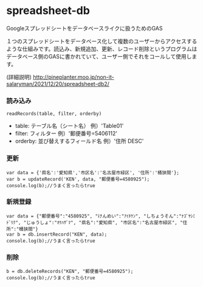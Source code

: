 # spreadsheet-db
Googleスプレッドシートをデータベースライクに扱うためのGAS

１つのスプレッドシートをデータベース化して複数のユーザーからアクセスするような仕組みです。読込み、新規追加、更新、レコード削除というプログラムはデータベース側のGASに書かれていて、ユーザー側でそれをコールして使用します。


(詳細説明)
http://pineplanter.moo.jp/non-it-salaryman/2021/12/20/spreadsheet-db2/


### 読み込み

```
readRecords(table, filter, orderby)
```
- table:    テーブル名（シート名）     例）'Table01'
- filter:   フィルター               例）'郵便番号=5406112'
- orderby:  並び替えするフィールド名   例）'住所 DESC'


### 更新

```
var data = {'県名':'愛知県','市区名':'名古屋市緑区', '住所':'桶狭間'};
var b = updateRecord('KEN', data, "郵便番号=4580925");
console.log(b);//うまく言ったらtrue
```

### 新規登録

```
var data = {"郵便番号":"4580925", "けんめい":"ｱｲﾁｹﾝ", "しちょうそん":"ﾅｺﾞﾔｼﾐﾄﾞﾘｸ", "じゅうしょ":"ｵｹﾊｻﾞﾏ", "県名":"愛知県", "市区名":"名古屋市緑区", "住所":"桶狭間"}
var b = db.insertRecord("KEN", data);
console.log(b);//うまく言ったらtrue
```

### 削除

```
b = db.deleteRecords("KEN", "郵便番号=4580925");
console.log(b);//うまく言ったらtrue
```
